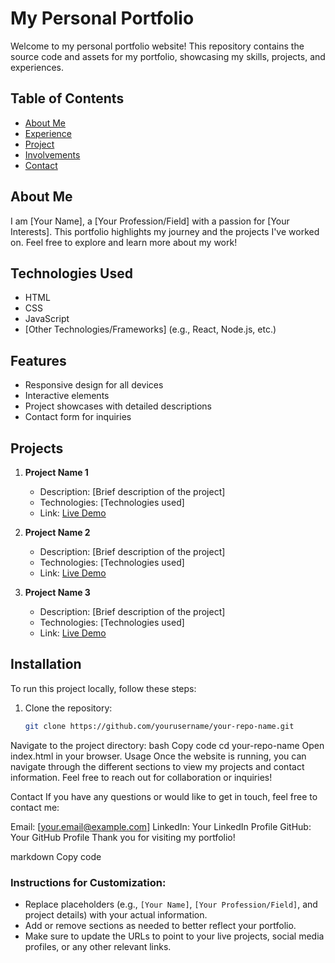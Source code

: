 # My Personal Portfolio

Welcome to my personal portfolio website! This repository contains the source code and assets for my portfolio, showcasing my skills, projects, and experiences.

## Table of Contents

- [About Me](#about-me)
- [Experience](#technologies-used)
- [Project](#features)
- [Involvements](#projects)
- [Contact](#contact)

## About Me

I am [Your Name], a [Your Profession/Field] with a passion for [Your Interests]. This portfolio highlights my journey and the projects I've worked on. Feel free to explore and learn more about my work!

## Technologies Used

- HTML
- CSS
- JavaScript
- [Other Technologies/Frameworks] (e.g., React, Node.js, etc.)

## Features

- Responsive design for all devices
- Interactive elements
- Project showcases with detailed descriptions
- Contact form for inquiries

## Projects

1. **Project Name 1**
   - Description: [Brief description of the project]
   - Technologies: [Technologies used]
   - Link: [Live Demo](URL)

2. **Project Name 2**
   - Description: [Brief description of the project]
   - Technologies: [Technologies used]
   - Link: [Live Demo](URL)

3. **Project Name 3**
   - Description: [Brief description of the project]
   - Technologies: [Technologies used]
   - Link: [Live Demo](URL)

## Installation

To run this project locally, follow these steps:

1. Clone the repository:
   ```bash
   git clone https://github.com/yourusername/your-repo-name.git
Navigate to the project directory:
bash
Copy code
cd your-repo-name
Open index.html in your browser.
Usage
Once the website is running, you can navigate through the different sections to view my projects and contact information. Feel free to reach out for collaboration or inquiries!

Contact
If you have any questions or would like to get in touch, feel free to contact me:

Email: [your.email@example.com]
LinkedIn: Your LinkedIn Profile
GitHub: Your GitHub Profile
Thank you for visiting my portfolio!

markdown
Copy code

### Instructions for Customization:
- Replace placeholders (e.g., `[Your Name]`, `[Your Profession/Field]`, and project details) with your actual information.
- Add or remove sections as needed to better reflect your portfolio.
- Make sure to update the URLs to point to your live projects, social media profiles, or any other relevant links.
